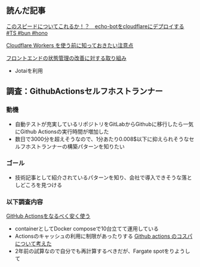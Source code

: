 ## 読んだ記事
[このスピードについてこれるか！？　echo-botをcloudflareにデプロイする #TS #bun #hono](https://qiita.com/watanabe-tsubasa/items/24da39d2b38d348270e9)

[Cloudflare Workers を使う前に知っておきたい注意点](https://zenn.dev/catnose99/articles/d1d16e11e7c6d0)

[フロントエンドの状態管理の改善に対する取り組み](https://zenn.dev/qubena/articles/a77e52b9668440)
- Jotaiを利用

## 調査：GithubActionsセルフホストランナー
### 動機
- 自動テストが充実しているリポジトリをGitLabからGithubに移行したら一気にGithub Actionsの実行時間が増加した
- 数日で3000分を超えそうなので、1分あたり0.008$以下に抑えられそうなセルフホストランナーの構築パターンを知りたい
### ゴール
- 技術記事として紹介されているパターンを知り、会社で導入できそうな落としどころを見つける
### 以下調査内容
[GitHub Actionsをなるべく安く使う](https://kdotdev.com/kdotdev/github-actions)
- containerとしてDocker composeで10台立てて運用している
- Actionsのキャッシュの利用に制限があったりする
[Github actions のコスパについて考えた](https://hero.hatenablog.jp/entry/2022/05/github-action-cost-performance)
- 2年前の試算なので自分でも再計算するべきだが、Fargate spotをりようして